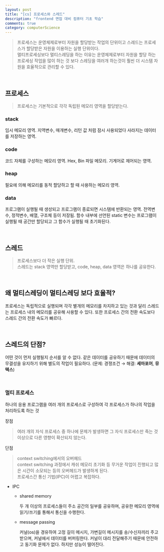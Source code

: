 ```yaml
---
layout: post
title: "[cs] 프로세스와 스레드"
description: "frontend 면접 대비 컴퓨터 기초 학습"
comments: true
category: computerScience
---
```


> 프로세스는 운영체제로부터 자원을 할당받는 작업의 단위이고 스레드는 프로세스가 할당받은 자원을 이용하는 실행 단위이다. <br/>멀티프로세싱보다 멀티스레딩을 하는 이유는 운영체제로부터 자원을 할당 하는 프로세싱 작업을 많이 하는 것 보다 스레딩을 여러개 하는것이 훨씬 더 시스템 자원을 효율적으로 관리할 수 있다.

<br/>

## 프로세스

> 프로세스는 기본적으로 각각 독립된 메모리 영역을 할당받는다.

### stack

임시 메모리 영역. 지역변수, 매개변수, 리턴 값 처럼 잠시 사용되었다 사라지는 데이터를 저장하는 영역.

### code

코드 자체를 구성하는 메모리 영역. Hex, Bin 파일 메모리. 기계어로 제어되는 영역.

### heap

필요에 의해 메모리를 동적 할당하고 할 때 사용하는 메모리 영역.

### data

프로그램이 실행될 때 생성되고 프로그램이 종료되면 시스템에 반환되는 영역. 전역변수, 정적변수, 배열, 구조체 등이 저장됨. 함수 내부에 선언된 static 변수는 프로그램이 실행될 때 공간만 할당되고 그 함수가 실행될 때 초기화된다.

<br/>

## 스레드

> 프로세스보다 더 작은 실행 단위.<br/>
> 스레드는 stack 영역만 할당받고, code, heap, data 영역은 하나를 공유한다.

<br/>

## 왜 멀티스레딩이 멀티스레딩 보다 효율적?

프로세스는 독립적으로 실행되며 각각 별개의 메모리를 차지하고 있는 것과 달리 스레드는 프로세스 내의 메모리를 공유해 사용할 수 있다. 또한 프로세스 간의 전환 속도보다 스레드 간의 전환 속도가 빠르다.

<br/>

## 스레드의 단점?

어떤 것이 먼저 실행될지 순서를 알 수 없다. 같은 데이터를 공유하기 때문에 데이터의 무결성을 유지하기 위해 별도의 작업이 필요하다. (문제: 경쟁조건 → 해결: **세마포어**, **뮤텍스**)

<br/>

### 멀티 프로세스

하나의 응용 프로그램을 여러 개의 프로세스로 구성하여 각 프로세스가 하나의 작업을 처리하도록 하는 것

장점

> 여러 개의 자식 프로세스 중 하나에 문제가 발생하면 그 자식 프로세스만 죽는 것 이상으로 다른 영향이 확산되지 않는다.

단점

> context switching에서의 오버헤드
> <br/>context switching 과정에서 캐쉬 메모리 초기화 등 무거운 작업이 진행되고 많은 시간이 소모되는 등의 오버헤드가 발생하게 된다.
> <br/>프로세스간 통신 기법(IPC)이 어렵고 복잡하다.

- IPC

  - shared memory

    두 개 이상의 프로세스들이 주소 공간의 일부를 공유하며, 공유한 메모리 영역에 읽기/쓰기를 통해서 통신을 수행한다.

  - message passing

    커널(os)을 경유하여 고정 길이 메시지, 가변길이 메시지를 송/수신자끼리 주고 받으며, 커널에서 데이터를 버퍼링한다. 커널이 대리 전달해주기 때문에 안전하고 동기화 문제가 없다. 하지만 성능이 떨어진다.
